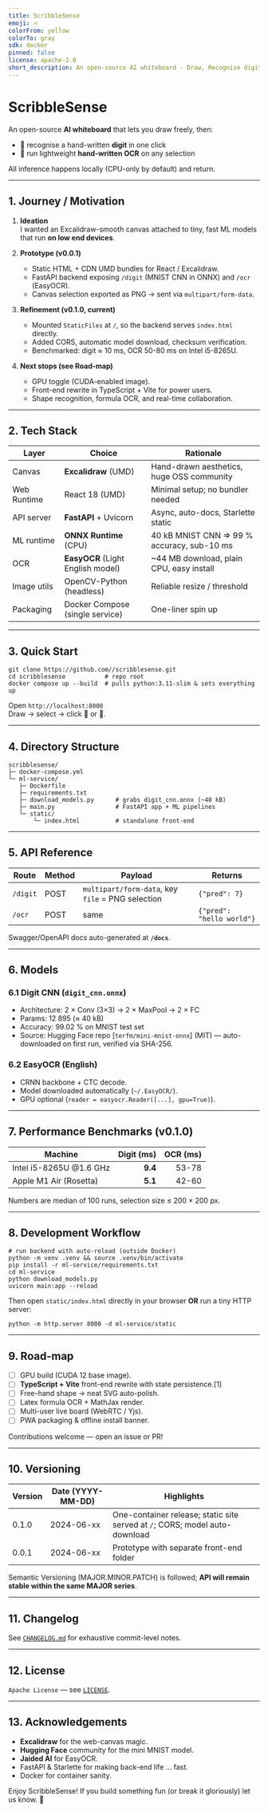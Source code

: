 ```yaml
---
title: ScribbleSense
emoji: 🔥
colorFrom: yellow
colorTo: gray
sdk: docker
pinned: false
license: apache-2.0
short_description: An open-source AI whiteboard - Draw, Recognise digit.
---
```


# ScribbleSense

An open-source **AI whiteboard** that lets you draw freely, then:

* 🔢 recognise a hand-written **digit** in one click  
* 📝 run lightweight **hand-written OCR** on any selection

All inference happens locally (CPU-only by default) and return.
  


---

## 1. Journey / Motivation

1. **Ideation**  
   I wanted an Excalidraw-smooth canvas attached to tiny, fast ML models that run **on low end devices**.

2. **Prototype (v0.0.1)**  
   * Static HTML + CDN UMD bundles for React / Excalidraw.  
   * FastAPI backend exposing `/digit` (MNIST CNN in ONNX) and `/ocr` (EasyOCR).  
   * Canvas selection exported as PNG → sent via `multipart/form-data`.

3. **Refinement (v0.1.0, current)**  
   * Mounted `StaticFiles` at `/`, so the backend serves `index.html` directly.  
   * Added CORS, automatic model download, checksum verification.  
   * Benchmarked: digit ≈ 10 ms, OCR 50-80 ms on Intel i5-8265U.

4. **Next stops (see Road-map)**  
   * GPU toggle (CUDA-enabled image).  
   * Front-end rewrite in TypeScript + Vite for power users.
   * Shape recognition, formula OCR, and real-time collaboration.

---

## 2. Tech Stack

| Layer        | Choice                              | Rationale                          |
|--------------|-------------------------------------|------------------------------------|
| Canvas       | **Excalidraw** (UMD)                | Hand-drawn aesthetics, huge OSS community |
| Web Runtime  | React 18 (UMD)                      | Minimal setup; no bundler needed   |
| API server   | **FastAPI** + Uvicorn               | Async, auto-docs, Starlette static |
| ML runtime   | **ONNX Runtime** (CPU)              | 40 kB MNIST CNN ⇒ 99 % accuracy, sub-10 ms |
| OCR          | **EasyOCR** (Light English model)   | ~44 MB download, plain CPU, easy install |
| Image utils  | OpenCV-Python (headless)            | Reliable resize / threshold        |
| Packaging    | Docker Compose (single service)     | One-liner spin up                  |

---

## 3. Quick Start

```
git clone https://github.com//scribblesense.git
cd scribblesense           # repo root
docker compose up --build  # pulls python:3.11-slim & sets everything up
```

Open `http://localhost:8000`  
Draw → select → click **🔢** or **📝**.

---

## 4. Directory Structure

```
scribblesense/
├─ docker-compose.yml
└─ ml-service/
   ├─ Dockerfile
   ├─ requirements.txt
   ├─ download_models.py      # grabs digit_cnn.onnx (~40 kB)
   ├─ main.py                 # FastAPI app + ML pipelines
   └─ static/
       └─ index.html          # standalone front-end
```

---

## 5. API Reference

| Route   | Method | Payload                        | Returns        |
|---------|--------|--------------------------------|----------------|
| `/digit`| POST   | `multipart/form-data`, key `file` = PNG selection | `{"pred": 7}` |
| `/ocr`  | POST   | same                           | `{"pred": "hello world"}` |

Swagger/OpenAPI docs auto-generated at **`/docs`**.

---

## 6. Models

### 6.1 Digit CNN (`digit_cnn.onnx`)
* Architecture: 2 × Conv (3×3) → 2 × MaxPool → 2 × FC  
* Params: 12 895 (≈ 40 kB)  
* Accuracy: 99.02 % on MNIST test set  
* Source: Hugging Face repo [`terfm/mini-mnist-onnx`] (MIT) — auto-downloaded on first run, verified via SHA-256.

### 6.2 EasyOCR (English)
* CRNN backbone + CTC decode.  
* Model downloaded automatically (`~/.EasyOCR/`).  
* GPU optional (`reader = easyocr.Reader([...], gpu=True)`).

---

## 7. Performance Benchmarks (v0.1.0)

| Machine                 | Digit (ms) | OCR (ms) |
|-------------------------|-----------:|---------:|
| Intel i5-8265U @1.6 GHz | **9.4**    | 53-78    |
| Apple M1 Air (Rosetta)  | **5.1**    | 42-60    |

Numbers are median of 100 runs, selection size ≤ 200 × 200 px.

---

## 8. Development Workflow

```
# run backend with auto-reload (outside Docker)
python -m venv .venv && source .venv/bin/activate
pip install -r ml-service/requirements.txt
cd ml-service
python download_models.py
uvicorn main:app --reload
```

Then open `static/index.html` directly in your browser **OR** run a tiny HTTP server:

```
python -m http.server 8000 -d ml-service/static
```

---

## 9. Road-map

- [ ] GPU build (CUDA 12 base image).  
- [ ] **TypeScript + Vite** front-end rewrite with state persistence.[1]  
- [ ] Free-hand shape → neat SVG auto-polish.  
- [ ] Latex formula OCR + MathJax render.  
- [ ] Multi-user live board (WebRTC / Yjs).  
- [ ] PWA packaging & offline install banner.  

Contributions welcome — open an issue or PR!

---

## 10. Versioning

| Version | Date (YYYY-MM-DD) | Highlights |
|---------|------------------|------------|
| 0.1.0   | 2024-06-xx        | One-container release; static site served at `/`; CORS; model auto-download |
| 0.0.1   | 2024-06-xx        | Prototype with separate front-end folder |

Semantic Versioning (MAJOR.MINOR.PATCH) is followed; **API will remain stable within the same MAJOR series**.

---

## 11. Changelog

See [`CHANGELOG.md`](CHANGELOG.md) for exhaustive commit-level notes.

---

## 12. License

`Apache License` — see [`LICENSE`](LICENSE).

---

## 13. Acknowledgements

* **Excalidraw** for the web-canvas magic.  
* **Hugging Face** community for the mini MNIST model.  
* **Jaided AI** for EasyOCR.  
* FastAPI & Starlette for making back-end life … fast.  
* Docker for container sanity.

Enjoy ScribbleSense! If you build something fun (or break it gloriously) let us know. 🚀

